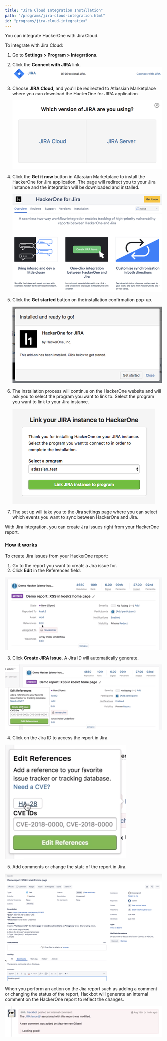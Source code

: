 ```yaml
---
title: "Jira Cloud Integration Installation"
path: "/programs/jira-cloud-integration.html"
id: "programs/jira-cloud-integration"
---
```


You can integrate HackerOne with Jira Cloud.

To integrate with Jira Cloud:
1. Go to **Settings > Program > Integrations**.
2. Click the **Connect with JIRA** link.
   ![jira-server-1](./images/jira-server-1.png)

3. Choose **JIRA Cloud**, and you'll be redirected to Atlassian Marketplace where you can download the HackerOne for JIRA application.

   ![jira-server-3](./images/jira-server-3.png)

4. Click the **Get it now** button in Atlassian Marketplace to install the HackerOne for Jira application. The page will redirect you to your Jira instance and the integration will be downloaded and installed.

   ![jira-cloud-1](./images/jira-cloud-1.png)

5. Click the **Get started** button on the installation confirmation pop-up.

   ![jira-cloud-2](./images/jira-cloud-2.png)

6. The installation process will continue on the HackerOne website and will ask you to select the program you want to link to. Select the program you want to link to your Jira instance.

   ![jira-cloud-3](./images/jira-cloud-3.png)

7. The set up will take you to the Jira settings page where you can select which events you want to sync between HackerOne and Jira.

With Jira integration, you can create Jira issues right from your HackerOne report.

### How it works
To create Jira issues from your HackerOne report:
1. Go to the report you want to create a Jira issue for.
2. Click **Edit** in the References field.

  ![jira-cloud-works-1](./images/jira-cloud-works-1.png)

3. Click **Create JIRA Issue**. A Jira ID will automatically generate.

  ![jira-cloud-works-2](./images/jira-cloud-works-2.png)

4. Click on the Jira ID to access the report in Jira.

  ![jira-cloud-works-3](./images/jira-cloud-works-3.png)

5. Add comments or change the state of the report in Jira.

  ![jira-cloud-works-4](./images/jira-cloud-works-4.png)

When you perform an action on the Jira report such as adding a comment or changing the status of the report, Hackbot will generate an internal comment on the HackerOne report to reflect the changes.

  ![jira-cloud-works-5](./images/jira-cloud-works-5.png)
